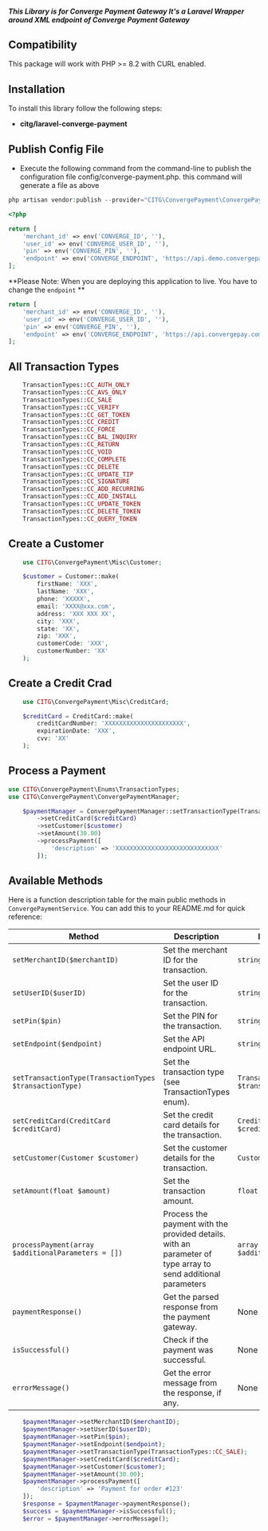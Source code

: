 ##### This Library is for Converge Payment Gateway **It's a Laravel Wrapper around XML endpoint of Converge Payment Gateway**

## Compatibility

This package will work with PHP >= 8.2 with CURL enabled.

## Installation

To install this library follow the following steps:
* **citg/laravel-converge-payment**



## Publish Config File

* Execute the following command from the command-line to publish the configuration file config/converge-payment.php. this command will generate a file as above 

``` php
php artisan vendor:publish --provider="CITG\ConvergePayment\ConvergePaymentServiceProvider"
```
``` php
<?php

return [
    'merchant_id' => env('CONVERGE_ID', ''),
    'user_id' => env('CONVERGE_USER_ID', ''),
    'pin' => env('CONVERGE_PIN', ''),
    'endpoint' => env('CONVERGE_ENDPOINT', 'https://api.demo.convergepay.com/VirtualMerchantDemo/process.do'),
];
```

**Please Note: When you are deploying this application to live. You have to change the `endpoint` **

```php
return [
    'merchant_id' => env('CONVERGE_ID', ''),
    'user_id' => env('CONVERGE_USER_ID', ''),
    'pin' => env('CONVERGE_PIN', ''),
    'endpoint' => env('CONVERGE_ENDPOINT', 'https://api.convergepay.com/VirtualMerchant/process.do'),
];

```

## All Transaction Types


```php
    TransactionTypes::CC_AUTH_ONLY
    TransactionTypes::CC_AVS_ONLY
    TransactionTypes::CC_SALE
    TransactionTypes::CC_VERIFY
    TransactionTypes::CC_GET_TOKEN
    TransactionTypes::CC_CREDIT
    TransactionTypes::CC_FORCE
    TransactionTypes::CC_BAL_INQUIRY
    TransactionTypes::CC_RETURN
    TransactionTypes::CC_VOID
    TransactionTypes::CC_COMPLETE
    TransactionTypes::CC_DELETE
    TransactionTypes::CC_UPDATE_TIP
    TransactionTypes::CC_SIGNATURE
    TransactionTypes::CC_ADD_RECURRING
    TransactionTypes::CC_ADD_INSTALL
    TransactionTypes::CC_UPDATE_TOKEN
    TransactionTypes::CC_DELETE_TOKEN
    TransactionTypes::CC_QUERY_TOKEN
```

## Create a Customer

```php
    use CITG\ConvergePayment\Misc\Customer;
```

```php
    $customer = Customer::make(
        firstName: 'XXX',
        lastName: 'XXX',
        phone: 'XXXXX',
        email: 'XXXX@xxx.com',
        address: 'XXX XXX XX',
        city: 'XXX',
        state: 'XX',
        zip: 'XXX',
        customerCode: 'XXX',
        customerNumber: 'XX'
    );
```

## Create a Credit Crad

```php
    use CITG\ConvergePayment\Misc\CreditCard;
```

```php
    $creditCard = CreditCard::make(
        creditCardNumber: 'XXXXXXXXXXXXXXXXXXXXXX',
        expirationDate: 'XXX',
        cvv: 'XX'
    );
```

## Process a Payment 

```php
use CITG\ConvergePayment\Enums\TransactionTypes;
use CITG\ConvergePayment\ConvergePaymentManager;
```

```php
    $paymentManager = ConvergePaymentManager::setTransactionType(TransactionTypes::CC_SALE)
        ->setCreditCard($creditCard)
        ->setCustomer($customer)
        ->setAmount(30.00)
        ->processPayment([
            'description' => 'XXXXXXXXXXXXXXXXXXXXXXXXXXXXX'
        ]);
```

## Available Methods

Here is a function description table for the main public methods in `ConvergePaymentService`. You can add this to your README.md for quick reference:

| Method | Description | Parameters | Returns |
|--------|-------------|------------|---------|
| `setMerchantID($merchantID)` | Set the merchant ID for the transaction. | `string $merchantID` | `static` |
| `setUserID($userID)` | Set the user ID for the transaction. | `string $userID` | `static` |
| `setPin($pin)` | Set the PIN for the transaction. | `string $pin` | `static` |
| `setEndpoint($endpoint)` | Set the API endpoint URL. | `string $endpoint` | `static` |
| `setTransactionType(TransactionTypes $transactionType)` | Set the transaction type (see TransactionTypes enum). | `TransactionTypes $transactionType` | `static` |
| `setCreditCard(CreditCard $creditCard)` | Set the credit card details for the transaction. | `CreditCard $creditCard` | `static` |
| `setCustomer(Customer $customer)` | Set the customer details for the transaction. | `Customer $customer` | `static` |
| `setAmount(float $amount)` | Set the transaction amount. | `float $amount` | `static` |
| `processPayment(array $additionalParameters = [])` | Process the payment with the provided details. with an parameter of type array to send additional parameters | `array $additionalParameters` | `static` |
| `paymentResponse()` | Get the parsed response from the payment gateway. | None | `array` |
| `isSuccessful()` | Check if the payment was successful. | None | `bool` |
| `errorMessage()` | Get the error message from the response, if any. | None | `string` |

```php
    $paymentManager->setMerchantID($merchantID);
    $paymentManager->setUserID($userID);
    $paymentManager->setPin($pin);
    $paymentManager->setEndpoint($endpoint);
    $paymentManager->setTransactionType(TransactionTypes::CC_SALE);
    $paymentManager->setCreditCard($creditCard);
    $paymentManager->setCustomer($customer);
    $paymentManager->setAmount(30.00);
    $paymentManager->processPayment([
        'description' => 'Payment for order #123'
    ]);
    $response = $paymentManager->paymentResponse();
    $success = $paymentManager->isSuccessful();
    $error = $paymentManager->errorMessage();
```
